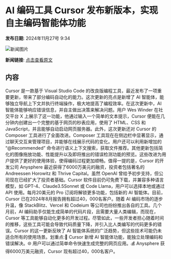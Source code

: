 # ​AI 编码工具 Cursor 发布新版本，实现自主编码智能体功能

**发布日期**: 2024年11月27号 9:34

![新闻图片](https://upload.chinaz.com/2024/1127/6386829688085356809624497.png)

**新闻链接**: [点击查看原文](https://www.aibase.com/zh/news/13503)

## 内容

Cursor 是一款基于 Visual Studio Code 的改良版编程工具，最近发布了一项重要更新，带来了部分编码自动化的能力。这次更新的亮点是新增了 AI 智能体，能够独立导航上下文并执行终端操作，极大地提高了编程效率。在这次更新中，AI 智能体能够响应错误信息，并自主做出决策来解决问题。用户 Wes Winder 在社交平台 X 上展示了这一功能，他通过输入一个简单的文本提示，Cursor 便能在几分钟内创建出一个完整的基于网页的秒表应用，使用了 HTML、CSS 和 JavaScript，并且能够自动启动网页服务器。此外，这次更新还对 Cursor 的 Composer 工具进行了全面改进。Composer 工具现在在侧边栏中显著显示，通过聊天交互来管理项目，并能够在线展示代码的变化。用户还可以利用新增加的 “@Recommended” 命令进行语义上下文搜索，获取文件推荐。其他更新包括简化的图像拖放功能、性能提升以及即将推出的错误检测功能的预览。这些改进为用户提供了更好的使用体验，使得编码过程更加顺畅。值得一提的是，Cursor 的开发公司 Anysphere 最近获得了6000万美元的融资，投资者包括著名的 Andreessen Horowitz 和 Thrive Capital。虽然 OpenAI 曾给予初步支持，但公司现在已经扩大了投资者基础。Cursor 软件目前仍可免费下载，并兼容多种语言模型，如 GPT-4、Claude3.5Sonnet 或 Code Llama，用户可以选择本地或通过 API 使用。每月20美元的 Pro 订阅将解锁更多功能，包括新的 AI 智能体。目前，Cursor 已在2024年8月报告拥有超过40，000名客户。随着 AI 编码市场的逐步升温，像 StackBlitz、Vercel 和 Codeium 等公司也纷纷推出各自的工具。几个月前，AI 编码助手仅能生成简单的代码片段，且需要大量人类编辑，而现在，Cursor 等工具能够自动化更多的开发过程。尽管如此，一些开发者担心随着时间的推移，这些工具可能会导致代码质量下降，并引入比人类编写的代码更多的错误。Cursor 的这一更新反映了 AI 智能体系统的广泛趋势，但这些技术可能仍未适合所有的使用场景。划重点:🔧 Cursor 新增 AI 智能体功能，能独立处理编码和错误解决。🌐 用户可以通过简单命令快速生成完整的网页应用。💰 Anysphere 获得6000万美元融资，Cursor 现有超过40，000名客户。
